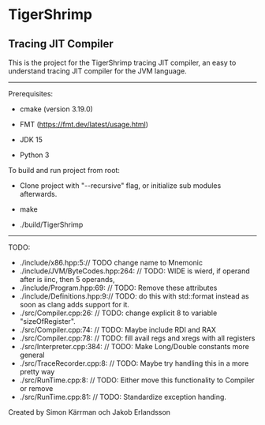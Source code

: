 # TigerShrimp

## Tracing JIT Compiler

This is the project for the TigerShrimp tracing JIT compiler,
an easy to understand tracing JIT compiler for the JVM language.

---

Prerequisites:

- cmake (version 3.19.0)

- FMT (https://fmt.dev/latest/usage.html)

- JDK 15

- Python 3

To build and run project from root:

- Clone project with "--recursive" flag, or initialize sub modules afterwards.

- make

- ./build/TigerShrimp

---

TODO:

- ./include/x86.hpp:5:// TODO change name to Mnemonic
- ./include/JVM/ByteCodes.hpp:264:    // TODO: WIDE is wierd, if operand after is iinc, then 5 operands,
- ./include/Program.hpp:69:  // TODO: Remove these attributes
- ./include/Definitions.hpp:9:// TODO: do this with std::format instead as soon as clang adds support for it.
- ./src/Compiler.cpp:26:  // TODO: change explicit 8 to variable "sizeOfRegister".
- ./src/Compiler.cpp:74:  // TODO: Maybe include RDI and RAX
- ./src/Compiler.cpp:78:  // TODO: fill avail regs and xregs with all registers
- ./src/Interpreter.cpp:384:      // TODO: Make Long/Double constants more general
- ./src/TraceRecorder.cpp:8:  // TODO: Maybe try handling this in a more pretty way
- ./src/RunTime.cpp:8:  // TODO: Either move this functionality to Compiler or remove
- ./src/RunTime.cpp:81:  // TODO: Standardize exception handing.

Created by Simon Kärrman och Jakob Erlandsson